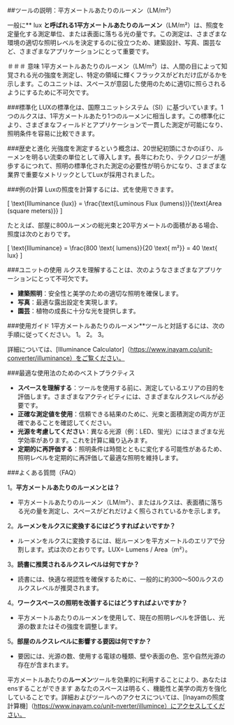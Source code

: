 ##ツールの説明：平方メートルあたりのルーメン（LM/m²）

一般に** lux **と呼ばれる1平方メートルあたりのルーメン**（LM/m²）は、照度を定量化する測定単位、または表面に落ちる光の量です。この測定は、さまざまな環境の適切な照明レベルを決定するのに役立つため、建築設計、写真、園芸など、さまざまなアプリケーションにとって重要です。

＃＃＃ 意味
1平方メートルあたりのルーメン（LM/m²）は、人間の目によって知覚される光の強度を測定し、特定の領域に輝くフラックスがどれだけ広がるかを示します。このユニットは、スペースが意図した使用のために適切に照らされるようにするために不可欠です。

###標準化
LUXの標準化は、国際ユニットシステム（SI）に基づいています。1つのルクスは、1平方メートルあたり1つのルーメンに相当します。この標準化により、さまざまなフィールドとアプリケーションで一貫した測定が可能になり、照明条件を容易に比較できます。

###歴史と進化
光強度を測定するという概念は、20世紀初頭にさかのぼり、ルーメンを明るい流束の単位として導入します。長年にわたり、テクノロジーが進歩するにつれて、照明の標準化された測定の必要性が明らかになり、さまざまな業界で重要なメトリックとしてLuxが採用されました。

###例の計算
Luxの照度を計算するには、式を使用できます。

\[ \text{Illuminance (lux)} = \frac{\text{Luminous Flux (lumens)}}{\text{Area (square meters)}} \]

たとえば、部屋に800ルーメンの総光束と20平方メートルの面積がある場合、照度は次のとおりです。

\[ \text{Illuminance} = \frac{800 \text{ lumens}}{20 \text{ m²}} = 40 \text{ lux} \]

###ユニットの使用
ルクスを理解することは、次のようなさまざまなアプリケーションにとって不可欠です。
-  **建築照明**：安全性と美学のための適切な照明を確保します。
-  **写真**：最適な露出設定を実現します。
-  **園芸**：植物の成長に十分な光を提供します。

###使用ガイド
1平方メートルあたりのルーメン**ツールと対話するには、次の手順に従ってください。
1。
2。
3。

詳細については、[Illuminance Calculator]（https://www.inayam.co/unit-converter/illuminance）をご覧ください。

###最適な使用法のためのベストプラクティス
-  **スペースを理解する**：ツールを使用する前に、測定しているエリアの目的を評価します。さまざまなアクティビティには、さまざまなルクスレベルが必要です。
-  **正確な測定値を使用**：信頼できる結果のために、光束と面積測定の両方が正確であることを確認してください。
-  **光源を考慮してください**：異なる光源（例：LED、蛍光）にはさまざまな光学効率があります。これを計算に織り込みます。
-  **定期的に再評価する**：照明条件は時間とともに変化する可能性があるため、照明レベルを定期的に再評価して最適な照明を維持します。

###よくある質問（FAQ）

1。**平方メートルあたりのルーメンとは？**
- 平方メートルあたりのルーメン（LM/m²）、またはルクスは、表面積に落ちる光の量を測定し、スペースがどれだけよく照らされているかを示します。

2。**ルーメンをルクスに変換するにはどうすればよいですか？**
- ルーメンをルクスに変換するには、総ルーメンを平方メートルのエリアで分割します。式は次のとおりです。LUX= Lumens / Area（m²）。

3。**読書に推奨されるルクスレベルは何ですか？**
- 読書には、快適な視認性を確保するために、一般的に約300〜500ルクスのルクスレベルが推奨されます。

4。**ワークスペースの照明を改善するにはどうすればよいですか？**
- 平方メートルあたりのルーメンを使用して、現在の照明レベルを評価し、光源の数またはその強度を調整します。

5。**部屋のルクスレベルに影響する要因は何ですか？**
- 要因には、光源の数、使用する電球の種類、壁や表面の色、窓や自然光源の存在が含まれます。

平方メートルあたりの**ルーメン**ツールを効果的に利用することにより、あなたはensすることができます あなたのスペースは明るく、機能性と美学の両方を強化していることです。詳細およびツールへのアクセスについては、[Inayamの照度計算機]（https://www.inayam.co/unit-nverter/illumince）にアクセスしてください。